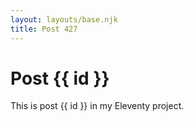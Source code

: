 ```yaml
---
layout: layouts/base.njk
title: Post 427
---
```


# Post {{ id }}

This is post {{ id }} in my Eleventy project.
